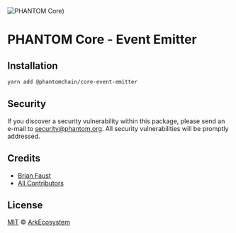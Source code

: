 ![PHANTOM Core](https://i.imgur.com/dPHOKrL.jpg))

# PHANTOM Core - Event Emitter

## Installation

```bash
yarn add @phantomchain/core-event-emitter
```

## Security

If you discover a security vulnerability within this package, please send an e-mail to security@phantom.org. All security vulnerabilities will be promptly addressed.

## Credits

- [Brian Faust](https://github.com/faustbrian)
- [All Contributors](../../../../contributors)

## License

[MIT](LICENSE) © [ArkEcosystem](https://ark.io)
